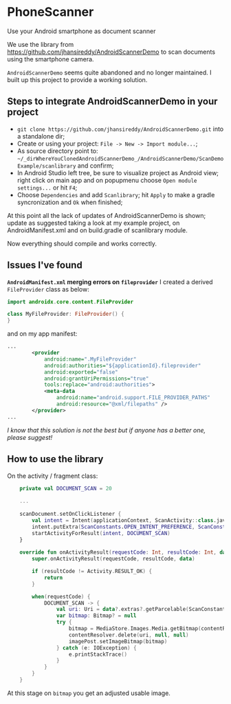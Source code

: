 # PhoneScanner
Use your Android smartphone as document scanner

We use the library from https://github.com/jhansireddy/AndroidScannerDemo to scan documents using the smartphone camera.

`AndroidScannerDemo` seems quite abandoned and no longer maintained. I built up this project to provide a working solution.

## Steps to integrate AndroidScannerDemo in your project

* `git clone https://github.com/jhansireddy/AndroidScannerDemo.git` into a standalone dir;
* Create or using your project: `File -> New -> Import module...`;
* As source directory point to: `~/_dirWhereYouClonedAndroidScannerDemo_/AndroidScannerDemo/ScanDemoExample/scanlibrary` and confirm;
* In Android Studio left tree, be sure to visualize project as Android view; right click on main app and on popupmenu choose `Open module settings...` or hit `F4`;
* Choose `Dependencies` and add `Scanlibrary`; hit `Apply` to make a gradle syncronization and `Ok` when finished;

At this point all the lack of updates of AndroidScannerDemo is shown; update as suggested taking a look at my example project, on AndroidManifest.xml and on build.gradle of scanlibrary module.

Now everything should compile and works correctly.

## Issues I've found

**`AndroidManifest.xml` merging errors on `fileprovider`**
I created a derived `FileProvider` class as below:
```kotlin
import androidx.core.content.FileProvider

class MyFileProvider: FileProvider() {
}
```

and on my app manifest: 

```xml
...
        <provider
            android:name=".MyFileProvider"
            android:authorities="${applicationId}.fileprovider"
            android:exported="false"
            android:grantUriPermissions="true"
            tools:replace="android:authorities">
            <meta-data
                android:name="android.support.FILE_PROVIDER_PATHS"
                android:resource="@xml/filepaths" />
        </provider>
...
```

*I know that this solution is not the best but if anyone has a better one, please suggest!*

## How to use the library
On the activity / fragment class:

```kotlin
    private val DOCUMENT_SCAN = 20
        
    ...
        
    scanDocument.setOnClickListener {
        val intent = Intent(applicationContext, ScanActivity::class.java)
        intent.putExtra(ScanConstants.OPEN_INTENT_PREFERENCE, ScanConstants.OPEN_CAMERA)
        startActivityForResult(intent, DOCUMENT_SCAN)
    }
        
    override fun onActivityResult(requestCode: Int, resultCode: Int, data: Intent?) {
        super.onActivityResult(requestCode, resultCode, data)

        if (resultCode != Activity.RESULT_OK) {
            return
        }

        when(requestCode) {
            DOCUMENT_SCAN -> {
                val uri: Uri = data?.extras?.getParcelable(ScanConstants.SCANNED_RESULT)!!
                var bitmap: Bitmap? = null
                try {
                    bitmap = MediaStore.Images.Media.getBitmap(contentResolver, uri)
                    contentResolver.delete(uri, null, null)
                    imagePost.setImageBitmap(bitmap)
                } catch (e: IOException) {
                    e.printStackTrace()
                }
            }
        }
    }
```

At this stage on `bitmap` you get an adjusted usable image.
